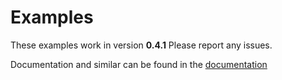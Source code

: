 # Examples

These examples work in version **0.4.1** 
Please report any issues.

Documentation and similar can be found in the [documentation](https://easyconversion.readthedocs.io/en/latest/)
